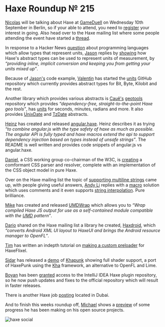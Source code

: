 [_template]: ../templates/roundup.html
[date]: / "2014-08-28 14:30:00"
[modified]: / "2014-08-28 14:30:00"
[“”]: a ""
# Haxe Roundup № 215

[Nicolas][tw1] will be talking about Haxe at [GameDuell][l1] on Wednesday 10th 
September in Berlin, so if your able to attend, you need to [register][l2] your
interest in going. Also head over to the Haxe mailing list where some people
attending the event have started a [thread][l19].

In response to a Hacker News [question][l3] about programming languages which allow 
types that represent units, [Jason][tw2] replies by [showing][l4] how Haxe's abstract
types can be used to represent units of measurement, by _“providing inline, implicit
conversion and keeping you from getting your units mixed up”_.

Because of [Jason's][tw2] code example, [Valentin][gh1] has started the [units][l5]
GitHub repository which currently provides abstract types for Bit, Byte, Kilobit and
the rest.

Another library which provides various abstracts is [Cauê's][tw3] [geotools][l6]
repository which provides _“dependency-free, straight-to-the-point Haxe geo tools”_,
has [units][l7] for seconds, minutes, radians and more. It also provides [UnixDate][l8]
and [TzDate][l9] abstracts.

[Heinz][tw4] has created and released [angular.haxe][l10]. Heinz describes it as
trying _“to combine angular.js with the type safety of haxe as much as possible.
The angular API is fully typed and haxe macros extend the api to support 
dependency injection based on types instead of unsafe strings”_. The README is well
written and provides code snippets of angular.js vs angular.haxe.

[Daniel][tw5], a CSS working group co-chairman of the W3C, is [creating][l11] a 
comformant CSS parser and resolver, complete with an implementation of the 
CSS object model in pure Haxe.

Over on the Haxe mailing list the topic of [supporting multiline strings][l12] came
up, with people giving useful answers, [Andy Li][tw6] replies with a [macro][l13] solution
which uses comments and it even supports [string interpolation][l14]. Pure brilliance.

[Mike][tw7] has created and released [UMDWrap][l15] which allows you to _“Wrap 
compiled Haxe JS output for use as a self-contained module compatible 
with the [UMD] pattern”_.

[Dario][gh2] shared on the Haxe mailing list a library he created, [Haxdroid], which
_“converts Android XML UI layout to HaxeUI and brings the Android resource
manager to OpenFL”_.

[Tim][tw8] has written an indepth tutorial on [making a custom preloader][l16] for
HaxeFlixel.

[Sidar][tw9] has released a [demo] of [Khapunk] showing full shader support, a port
of HaxePunk using the [Kha] framework, an alternative to OpenFL and Lime.

[Boyan][tw10] has been [granted][l17] access to the IntelliJ IDEA Haxe plugin repository,
so he now push updates and fixes to the official repository which will result in
faster releases.

There is another Haxe job [posting][l20] located in Dubai.

And to finish this weeks roundup off, [Michael][tw11] shows a [preview][l18] of 
some progress he has been making on his open source projects.

![haxe social](/img/215/nano.jpg "Haxe 3D preview by Michael")

[tw1]: https://twitter.com/ncannasse "@ncannasse"
[tw2]: https://twitter.com/jayoneil "@jayoneil"
[tw3]: https://twitter.com/cwaneck "@cwaneck"
[tw4]: https://twitter.com/frabbit77 "@frabbit77"
[tw5]: https://twitter.com/glazou "@glazou"
[tw6]: https://twitter.com/andy_li "@andy_li"
[tw7]: https://twitter.com/mikedotalmond "@mikedotalmond"
[tw8]: https://twitter.com/gamepopper "@gamepopper"
[tw9]: https://twitter.com/Hexvalues "@Hexvalues"
[tw10]: https://twitter.com/As3Boyan "@As3Boyan"
[tw11]: https://twitter.com/dazKind "@dazKind"
	
[gh1]: https://github.com/ibilon "@ibilon"
[gh2]: https://github.com/beyondeye "@beyondeye"
	
[umd]: https://github.com/umdjs/umd "UMD Pattern on Wikipedia"
[haxdroid]: https://github.com/beyondeye/Haxdroid "Haxdroid on GitHub"
[demo]: https://75cb18791d41e0dbda9aa57332d1df574d66cd89.googledrive.com/host/0B97j9rSYGvSsTFhDSVFjV2NZSU0/ "Khapunk Demo"
[khapunk]: https://bitbucket.org/stalei/khapunk "Khapunk on BitBucket"
[kha]: https://github.com/KTXSoftware/Kha "Kha on GitHub"
	
[l1]: http://inside.gameduell.com/blog/post/gameduell-techtalk-with-nicolas-cannasse-on-toolkit-haxe "GameDuell TechTalk with Nicolas Cannasse on toolkit Haxe"
[l2]: http://de.amiando.com/techtalk "GameDuell TechTalk with Nicolas Cannasse talking about Haxe"
[l3]: https://news.ycombinator.com/item?id=8219770 "Random question for the type experts out there: is there any language that lets me track the units of my numeric variables?"
[l4]: https://gist.github.com/jasononeil/b6b1845824f45f5d19df "Demonstration of using Haxe abstracts types"
[l5]: https://github.com/ibilon/units "Units on GitHub"
[l6]: https://github.com/waneck/geotools "GeoTools on GitHub"
[l7]: https://github.com/waneck/geotools/tree/master/geo/units "GeoTools Units on GitHub"
[l8]: https://github.com/waneck/geotools/blob/master/geo/UnixDate.hx "GeoTools UnixDate on GitHub"
[l9]: https://github.com/waneck/geotools/blob/master/geo/TzDate.hx "GeoTools TzDate on GitHub"
[l10]: https://github.com/frabbit/angular.haxe "Angular Haxe on GitHub"
[l11]: https://groups.google.com/forum/?hl=en#!topic/haxelang/TimQOrEPLck "Pure Haxe CSS parser and resolver"
[l12]: https://groups.google.com/forum/?hl=en&fromgroups#!searchin/haxelang/multiline/haxelang/rxwrRaEgRro/PU1sVsp_N84J "Support Multiline strings"
[l13]: https://github.com/andyli/CommentString "CommentString on GitHub"
[l14]: http://haxe.org/manual/lf-string-interpolation.html "String Interpolation on Haxe.org"
[l15]: https://github.com/MadeByPi/UMDWrap "UMDWrap on GitHub"
[l16]: http://gamepopper.co.uk/2014/08/26/haxeflixel-making-a-custom-preloader/ "HaxeFlixel: Making a Custom Preloader"
[l17]: https://twitter.com/As3Boyan/status/504300414800777216 "IntelliJ IDEA Haxe Plugin"
[l18]: http://developium.tumblr.com/post/95519477344/got-some-new-stuff-in-the-works-iqm-models "Got some new stuff in the works"
[l19]: https://groups.google.com/forum/?hl=en&fromgroups#!topic/haxelang/XWrZZPAkLzA "Haxe Berlin - any developers out there?"
[l20]: http://www.naukrigulf.com/job-listings-HAXE-DEVELOPER-DUBAI-Dubai-United-Arab-Emirates-Altran-4-to-7-years-200814000069- "Haxe Job Posting in Dubai"